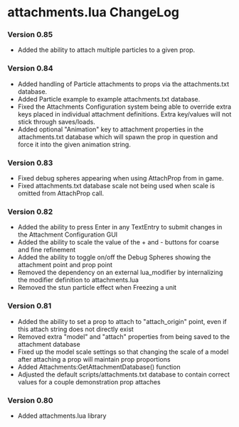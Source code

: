 # attachments.lua ChangeLog

### Version 0.85
- Added the ability to attach multiple particles to a given prop.

### Version 0.84
- Added handling of Particle attachments to props via the attachments.txt database.
- Added Particle example to example attachments.txt database.
- Fixed the Attachments Configuration system being able to override extra keys placed in individual attachment definitions.  Extra key/values will not stick through saves/loads.
- Added optional "Animation" key to attachment properties in the attachments.txt database which will spawn the prop in question and force it into the given animation string.

### Version 0.83
- Fixed debug spheres appearing when using AttachProp from in game.
- Fixed attachments.txt database scale not being used when scale is omitted from AttachProp call.

### Version 0.82
- Added the ability to press Enter in any TextEntry to submit changes in the Attachment Configuration GUI
- Added the ability to scale the value of the + and - buttons for coarse and fine refinement
- Added the ability to toggle on/off the Debug Spheres showing the attachment point and prop point
- Removed the dependency on an external lua_modifier by internalizing the modifier definition to attachments.lua
- Removed the stun particle effect when Freezing a unit


### Version 0.81
- Added the ability to set a prop to attach to "attach_origin" point, even if this attach string does not directly exist
- Removed extra "model" and "attach" properties from being saved to the attachment database
- Fixed up the model scale settings so that changing the scale of a model after attaching a prop will maintain prop proportions
- Added Attachments:GetAttachmentDatabase() function
- Adjusted the default scripts/attachments.txt database to contain correct values for a couple demonstration prop attaches

### Version 0.80
- Added attachments.lua library